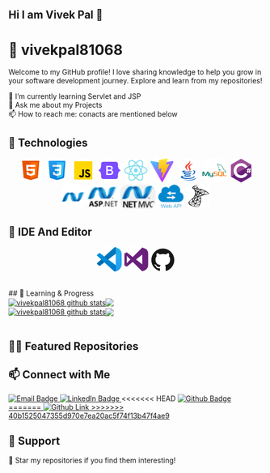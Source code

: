 ## Hi I am Vivek Pal 👋

<!-- **vivekpal81068/vivekpal81068** is a ✨ _special_ ✨ repository because its `README.md` (this file) appears on your GitHub profile.

Here are some ideas to get you started:


- 🌱 I’m currently learning ...
- 👯 I’m looking to collaborate on ...
- 🤔 I’m looking for help with ...
- 💬 Ask me about ...
- 📫 How to reach me: ...
- 😄 Pronouns: ...
- ⚡ Fun fact: ... -->

# 📡 vivekpal81068
 
Welcome to my GitHub profile! I love sharing knowledge to help you grow in your software development journey. Explore and learn from my repositories!

 🌱 I’m currently learning Servlet and JSP<br />
 💬 Ask me about my Projects<br />
 📫 How to reach me: conacts are mentioned below<br />

## 🚀 Technologies

<p align="center">
  
  <img src="./images/html.png" alt="Tools" style="border-radius: 15px;"/>
  <img src="./images/css.png" alt="Tools" style="border-radius: 15px;"/>
  <img src="./images/js.png" alt="Tools" style="border-radius: 15px;"/>
  <img src="./images/bootstrap.png" alt="Tools" style="border-radius: 15px;"/>
   <img src="./images/react.png" alt="Tools" style="border-radius: 15px;"/>
    <img src="./images/Vite.js.png" alt="Tools" style="border-radius: 15px;"/>
   <img src="./images/java.png" alt="Languages" style="border-radius: 15px;"/>
  <img src="./images/mysql.png" alt="Tools" style="border-radius: 15px;"/>
  <img src="./images/Cshap.png" alt="Languages" style="border-radius: 15px;"/>
  <img src="./images/NET.png" height="48"  alt="Languages" style="border-radius: 15px;"/><img src="./images/ASP.NET.png" height="48"  alt="Languages" style="border-radius: 15px;"/><img src="./images/MVC.png" height="48"  alt="Languages" style="border-radius: 15px;"/>
  <img src="./images/WEB-API.png" height="48"  alt="Languages" style="border-radius: 15px;"/>
  <img src="./images/Microsoft SQL Server.png" alt="Languages" style="border-radius: 15px;"/>

 
</p>

## 🚀 IDE And Editor

<p align="center">
  
  <img src="./images/Visual Studio Code (VS Code).png" alt="Tools" style="border-radius: 15px;"/>
  <img src="./images/Visual Studio.png" alt="Tools" style="border-radius: 15px;"/>
  <img src="./images/GitHub.png" alt="Tools" style="border-radius: 15px;"/>
</p>
<br/>
##  🐎 Learning & Progress

<div align="center">
<a href="https://github.com/vivekpal81068/github-readme-stats#responsive-card-theme#gh-light-mode-only">
<div  style="width: 100%; display: flex;">
 <a href="https://github-readme-stats.vercel.app/api?usernamevivekpal81068s&show_icons=true&include_all_commits=true&theme=buefy&hide_border=false#gh-light-mode-only#responsive-card-theme#gh-light-mode-only" style="display: block;">
  <img align="center" style="max-height: 200px;" src="https://github-readme-stats.vercel.app/api?username=vivekpal81068&show_icons=true&include_all_commits=true&theme=buefy#gh-light-mode-only" alt="vivekpal81068 github stats" />
 </a>
 <a href="https://github-readme-stats.vercel.app/api/top-langs/?username=vivekpal81068&layout=compact&theme=buefy&hide_border=false#gh-light-mode-only#responsive-card-theme#gh-light-mode-only" style="display:block;">
  <img align="center" style="height: 195px;max-height: 200px"  src="https://github-readme-stats.vercel.app/api/top-langs/?username=vivekpal81068&layout=compact&theme=buefy&hide_border=false#gh-light-mode-only" />
 </a>
</div>
</a>
<a href="https://github.com/vivekpal81068/github-readme-stats#responsive-card-theme#gh-dark-mode-only">
<div  style="width: 100%; display: flex;">
 <a href="https://github-readme-stats.vercel.app/api?username=vivekpal81068&show_icons=true&include_all_commits=true&theme=merko&hide_border=true#gh-dark-mode-only#responsive-card-theme#gh-dark-mode-only" style="display: block;">
  <img align="center" style="max-height: 200px;" src="https://github-readme-stats.vercel.app/api?username=vivekpal81068&show_icons=true&include_all_commits=true&theme=dark&hide_border=true#gh-dark-mode-only" alt="vivekpal81068 github stats" />
 </a>
 <a href="https://github-readme-stats.vercel.app/api/top-langs/?username=vivekpal81068&layout=compact&theme=merko&hide_border=true#gh-dark-mode-only#responsive-card-theme#gh-dark-mode-only" style="display:block;">
  <img align="center" style="height: 195px;max-height: 200px"  src="https://github-readme-stats.vercel.app/api/top-langs/?username=vivekpal81068&layout=compact&theme=merko&hide_border=true#gh-dark-mode-only" />
 </a>
</a>
</div>
</div>
<br>

## 🍋‍🟩 Featured Repositories
<div align="center">
    <!-- Light mode -->
    <!-- <a href="https://github.com/vivekpal81068/Random-Password-Generator#responsive-card-theme#gh-light-mode-only">
        <img style="border: 2px solid #989898" src="https://github-readme-stats.vercel.app/api/pin/?username=vivekpal81068&repo=Random-Password-Generator&theme=buefy&hide_border=false#gh-light-mode-only" alt="Random-Password-Generator repository">
    </a>
    <a href="https://github.com/vivekpal81068/currency-converter#responsive-card-theme#gh-light-mode-only">
        <img style="border: 2px solid #989898" src="https://github-readme-stats.vercel.app/api/pin/?username=vivekpal81068&repo=currency-converter&theme=buefy&hide_border=false#gh-light-mode-only" alt="Contacts Manager repository">
    </a> -->
</div>


## 📫 Connect with Me

<p align="left">
  <a href="mailto:vivekpalratan@gmail.com"> 
    <img src="https://img.shields.io/badge/Email-vivekpalratan@gmail.com-red?style=for-the-badge" alt="Email Badge"/>
  </a>
  <a href="https://www.linkedin.com/in/vivekpal81068/">
    <img src="https://img.shields.io/badge/LinkedIn-vivekpal81068-blue?style=for-the-badge" alt="LinkedIn Badge"/>
  </a>
<<<<<<< HEAD
  <a href=""https://github.com/PracticeProgram0">
    <img src="https://img.shields.io/badge/Github-my_practices-green?style=for-the-badge" alt="Github Badge"/>
=======
  <a href="https://github.com/PracticeProgram0">
    <img src="https://img.shields.io/badge/Github-my_practices-green?style=for-the-badge" alt="Github Link"/>
>>>>>>> 40b1525047355d970e7ea20ac5f74f13b47f4ae9
  </a>
 
</p>

## 💚 Support
<p align="left">
  🌟 Star my repositories if you find them interesting!
</p>



